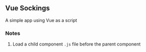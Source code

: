 ## Vue Sockings

A simple app using Vue as a script

### Notes
1. Load a child component `.js` file before the parent component

